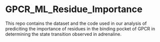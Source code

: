# GPCR_ML_Residue_Importance

This repo contains the dataset and the code used in our analysis of prediciting the importance of residues in the binding pocket of GPCR in determining the state transition observed in adrenaline.


